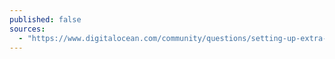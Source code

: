 ```yaml
---
published: false
sources:
  - "https://www.digitalocean.com/community/questions/setting-up-extra-ftp-account"
---
```


